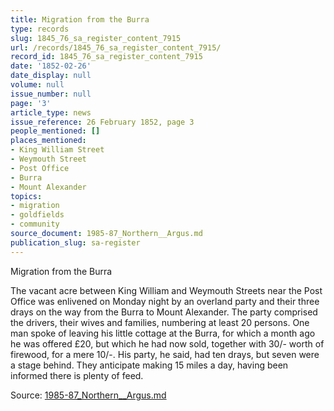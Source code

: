 ```yaml
---
title: Migration from the Burra
type: records
slug: 1845_76_sa_register_content_7915
url: /records/1845_76_sa_register_content_7915/
record_id: 1845_76_sa_register_content_7915
date: '1852-02-26'
date_display: null
volume: null
issue_number: null
page: '3'
article_type: news
issue_reference: 26 February 1852, page 3
people_mentioned: []
places_mentioned:
- King William Street
- Weymouth Street
- Post Office
- Burra
- Mount Alexander
topics:
- migration
- goldfields
- community
source_document: 1985-87_Northern__Argus.md
publication_slug: sa-register
---
```


Migration from the Burra

The vacant acre between King William and Weymouth Streets near the Post Office was enlivened on Monday night by an overland party and their three drays on the way from the Burra to Mount Alexander.  The party comprised the drivers, their wives and families, numbering at least 20 persons.  One man spoke of leaving his little cottage at the Burra, for which a month ago he was offered £20, but which he had now sold, together with 30/- worth of firewood, for a mere 10/-.  His party, he said, had ten drays, but seven were a stage behind.  They anticipate making 15 miles a day, having been informed there is plenty of feed.

Source: [1985-87_Northern__Argus.md](/downloads/markdown/1985-87_Northern__Argus.md)

